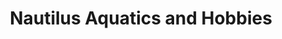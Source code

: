 ---
title: "Nautilus Aquatics and Hobbies"
url: /halifax/nautilus-aquatics-and-hobbies/
shop: Sport
---